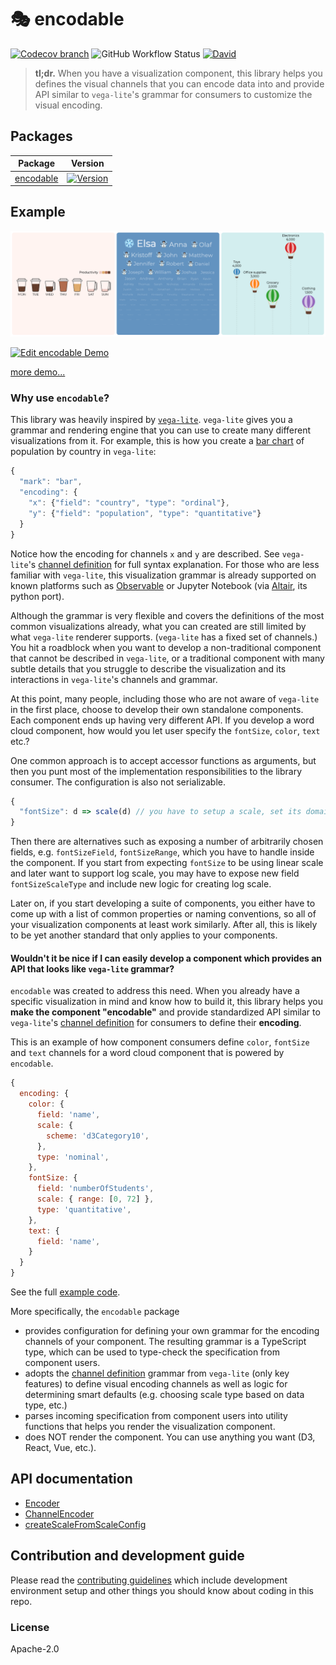 # 🎭 encodable

[![Codecov branch](https://img.shields.io/codecov/c/github/apache-superset/encodable/master.svg?style=flat-square)](https://codecov.io/gh/apache-superset/encodable/branch/master)
![GitHub Workflow Status](https://img.shields.io/github/workflow/status/apache-superset/encodable/build-and-test-workflow?style=flat-square)
[![David](https://img.shields.io/david/dev/apache-superset/encodable.svg?style=flat-square)](https://david-dm.org/apache-superset/encodable?type=dev)

> **tl;dr.** When you have a visualization component, this library helps you defines the visual
> channels that you can encode data into and provide API similar to `vega-lite`'s grammar for
> consumers to customize the visual encoding.

## Packages

| Package                                                                                  | Version                                                                                                                                  |
| ---------------------------------------------------------------------------------------- | ---------------------------------------------------------------------------------------------------------------------------------------- |
| [encodable](https://github.com/apache-superset/encodable/tree/master/packages/encodable) | [![Version](https://img.shields.io/npm/v/encodable.svg?style=flat-square)](https://img.shields.io/npm/v/encodable.svg?style=flat-square) |

## Example

![Preview](https://raw.githubusercontent.com/apache-superset/encodable/master/images/preview.png)

[![Edit encodable Demo](https://codesandbox.io/static/img/play-codesandbox.svg)](https://codesandbox.io/s/encodable-demo-wvhj3?fontsize=14&hidenavigation=1&theme=dark)

[more demo...](https://github.com/apache-superset/encodable/blob/master/DEMO.md)

### Why use `encodable`?

This library was heavily inspired by [`vega-lite`](https://github.com/vega/vega-lite). `vega-lite`
gives you a grammar and rendering engine that you can use to create many different visualizations
from it. For example, this is how you create a
[bar chart](https://vega.github.io/vega-lite/examples/bar.html) of population by country in
`vega-lite`:

```js
{
  "mark": "bar",
  "encoding": {
    "x": {"field": "country", "type": "ordinal"},
    "y": {"field": "population", "type": "quantitative"}
  }
}
```

Notice how the encoding for channels `x` and `y` are described. See `vega-lite`'s
[channel definition](https://vega.github.io/vega-lite/docs/encoding.html#channel-definition) for
full syntax explanation. For those who are less familiar with `vega-lite`, this visualization
grammar is already supported on known platforms such as [Observable](https://observablehq.com/) or
Jupyter Notebook (via [Altair](https://altair-viz.github.io/), its python port).

Although the grammar is very flexible and covers the definitions of the most common visualizations
already, what you can created are still limited by what `vega-lite` renderer supports. (`vega-lite`
has a fixed set of channels.) You hit a roadblock when you want to develop a non-traditional
component that cannot be described in `vega-lite`, or a traditional component with many subtle
details that you struggle to describe the visualization and its interactions in `vega-lite`'s
channels and grammar.

At this point, many people, including those who are not aware of `vega-lite` in the first place,
choose to develop their own standalone components. Each component ends up having very different API.
If you develop a word cloud component, how would you let user specify the `fontSize`, `color`,
`text` etc.?

One common approach is to accept accessor functions as arguments, but then you punt most of the
implementation responsibilities to the library consumer. The configuration is also not serializable.

```js
{
  "fontSize": d => scale(d) // you have to setup a scale, set its domain, make domain start at 0, etc.
}
```

Then there are alternatives such as exposing a number of arbitrarily chosen fields, e.g.
`fontSizeField`, `fontSizeRange`, which you have to handle inside the component. If you start from
expecting `fontSize` to be using linear scale and later want to support log scale, you may have to
expose new field `fontSizeScaleType` and include new logic for creating log scale.

Later on, if you start developing a suite of components, you either have to come up with a list of
common properties or naming conventions, so all of your visualization components at least work
similarly. After all, this is likely to be yet another standard that only applies to your
components.

#### Wouldn't it be nice if I can easily develop a component which provides an API that looks like `vega-lite` grammar?

`encodable` was created to address this need. When you already have a specific visualization in mind
and know how to build it, this library helps you **make the component "encodable"** and provide
standardized API similar to `vega-lite`'s
[channel definition](https://vega.github.io/vega-lite/docs/encoding.html#channel-definition) for
consumers to define their **encoding**.

This is an example of how component consumers define `color`, `fontSize` and `text` channels for a
word cloud component that is powered by `encodable`.

```js
{
  encoding: {
    color: {
      field: 'name',
      scale: {
        scheme: 'd3Category10',
      },
      type: 'nominal',
    },
    fontSize: {
      field: 'numberOfStudents',
      scale: { range: [0, 72] },
      type: 'quantitative',
    },
    text: {
      field: 'name',
    }
  }
}
```

See the full
[example code](https://codesandbox.io/s/encodable-wordcloud-demo-k66ui?fontsize=14&hidenavigation=1&theme=dark).

More specifically, the `encodable` package

- provides configuration for defining your own grammar for the encoding channels of your component. The resulting grammar is a TypeScript type, which can be used to type-check the specification from component users.
- adopts the
  [channel definition](https://vega.github.io/vega-lite/docs/encoding.html#channel-definition)
  grammar from `vega-lite` (only key features) to define visual encoding channels as well as logic for
  determining smart defaults (e.g. choosing scale type based on data type, etc.)
- parses incoming specification from component users into utility functions that helps you render the visualization
  component.
- does NOT render the component. You can use anything you want (D3, React, Vue, etc.).

<!-- ## Demo

Most recent release: https://apache-superset.github.io/encodable

Current master: https://superset-ui.netlify.com -->

## API documentation

- [Encoder](docs/Encoder.md)
- [ChannelEncoder](docs/ChannelEncoder.md)
- [createScaleFromScaleConfig](docs/createScaleFromScaleConfig.md)

## Contribution and development guide

Please read the [contributing guidelines](CONTRIBUTING.md) which include development environment
setup and other things you should know about coding in this repo.

### License

Apache-2.0
